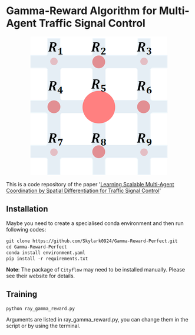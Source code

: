 # Gamma-Reward Algorithm for Multi-Agent Traffic Signal Control

<p align ="center">
  <img src="./README.assets/1565523437373.png">
</ p>

This is a code repository of the paper '[Learning Scalable Multi-Agent Coordination by
Spatial Differentiation for Traffic Signal Control](https://arxiv.org/abs/2002.11874)'

## Installation
Maybe you need to create a specialised conda environment and then run following codes:
```
git clone https://github.com/Skylark0924/Gamma-Reward-Perfect.git
cd Gamma-Reward-Perfect
conda install environment.yaml
pip install -r requirements.txt
```
**Note**: The package of `Cityflow` may need to be installed manually. Please see their website for details.

## Training
```
python ray_gamma_reward.py
```
Arguments are listed in ray_gamma_reward.py, you can change them in the script or by using the terminal.
